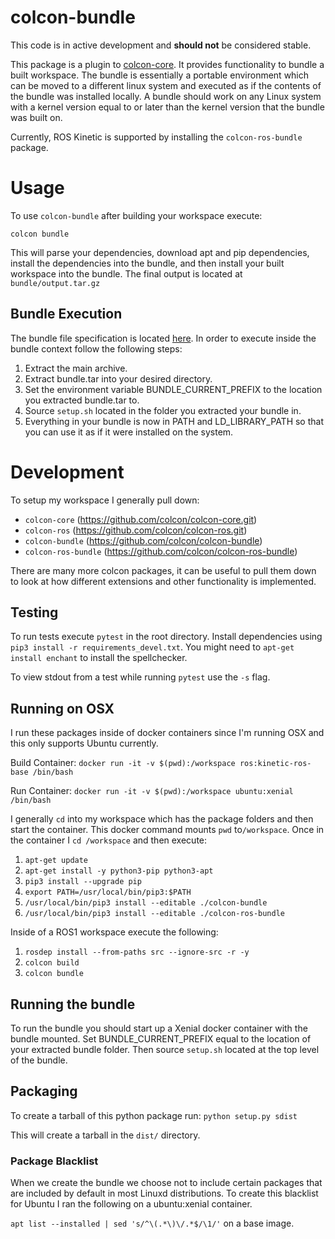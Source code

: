 # colcon-bundle

This code is in active development and **should not** be considered stable.

This package is a plugin to [colcon-core](https://github.com/colcon/colcon-core.git). It provides functionality to bundle a built
workspace. The bundle is essentially a portable environment which can be moved to a different linux system and executed
as if the contents of the bundle was installed locally. A bundle should work on any Linux system with a kernel version
equal to or later than the kernel version that the bundle was built on. 

Currently, ROS Kinetic is supported by installing the `colcon-ros-bundle` package.

# Usage

To use `colcon-bundle` after building your workspace execute:

`colcon bundle`

This will parse your dependencies, download apt and pip dependencies, install the dependencies into the bundle, and
then install your built workspace into the bundle. The final output is located at `bundle/output.tar.gz`


## Bundle Execution

The bundle file specification is located [here](BUNDLE_FORMAT.md). In order to execute inside the bundle context
follow the following steps:

1. Extract the main archive.
1. Extract bundle.tar into your desired directory.
1. Set the environment variable BUNDLE_CURRENT_PREFIX to the location you extracted bundle.tar to.
1. Source `setup.sh` located in the folder you extracted your bundle in.
1. Everything in your bundle is now in PATH and LD_LIBRARY_PATH so that you can use it as if it were installed on
the system.


# Development

To setup my workspace I generally pull down:

* `colcon-core` (https://github.com/colcon/colcon-core.git)
* `colcon-ros` (https://github.com/colcon/colcon-ros.git)
* `colcon-bundle` (https://github.com/colcon/colcon-bundle)
* `colcon-ros-bundle` (https://github.com/colcon/colcon-ros-bundle)

There are many more colcon packages, it can be useful to pull them down to look at how different extensions and other
functionality is implemented.

## Testing

To run tests execute `pytest` in the root directory. Install dependencies using `pip3 install -r requirements_devel.txt`.
You might need to `apt-get install enchant` to install the spellchecker.

To view stdout from a test while running `pytest` use the `-s` flag.

## Running on OSX

I run these packages inside of docker containers since I'm running OSX and this only supports Ubuntu currently.

Build Container: `docker run -it -v $(pwd):/workspace ros:kinetic-ros-base /bin/bash`

Run Container: `docker run -it -v $(pwd):/workspace ubuntu:xenial /bin/bash`

I generally `cd` into my workspace which has the package folders and then start the container. This docker command
 mounts `pwd` to`/workspace`. Once in the container I `cd /workspace` and then execute:

1. `apt-get update`
1. `apt-get install -y python3-pip python3-apt`
1. `pip3 install --upgrade pip`
1. `export PATH=/usr/local/bin/pip3:$PATH`
1. `/usr/local/bin/pip3 install --editable ./colcon-bundle`
1. `/usr/local/bin/pip3 install --editable ./colcon-ros-bundle`

Inside of a ROS1 workspace execute the following:

1. `rosdep install --from-paths src --ignore-src -r -y`
1. `colcon build`
1. `colcon bundle`

## Running the bundle

To run the bundle you should start up a Xenial docker container with the bundle mounted. 
Set BUNDLE_CURRENT_PREFIX equal to the location of your extracted bundle
folder. Then source `setup.sh` located at the top level of the bundle.

## Packaging

To create a tarball of this python package run: `python setup.py sdist`

This will create a tarball in the `dist/` directory.

### Package Blacklist

When we create the bundle we choose not to include certain packages that are included by default in most
Linuxd distributions. To create this blacklist for Ubuntu I ran the following on a ubuntu:xenial container.

`apt list --installed | sed 's/^\(.*\)\/.*$/\1/'` on a base image.